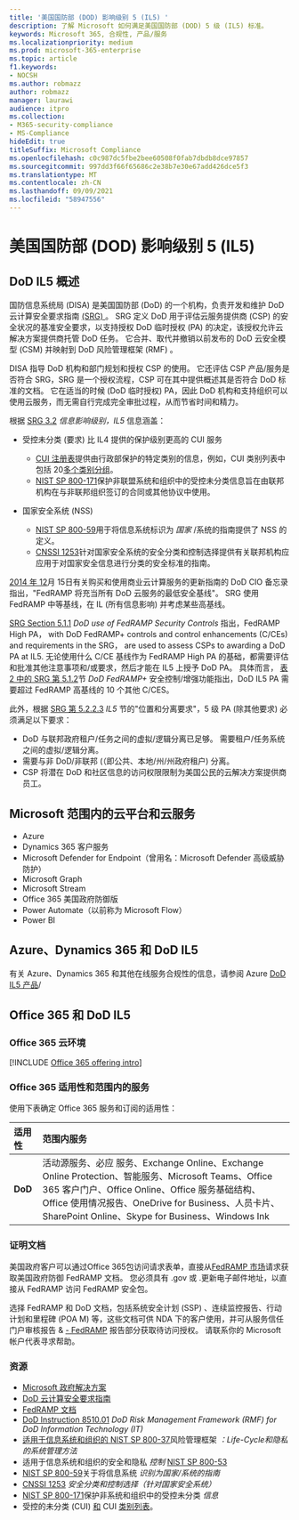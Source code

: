 ```yaml
---
title: '美国国防部 (DOD) 影响级别 5 (IL5) '
description: 了解 Microsoft 如何满足美国国防部 (DOD) 5 级 (IL5) 标准。
keywords: Microsoft 365, 合规性, 产品/服务
ms.localizationpriority: medium
ms.prod: microsoft-365-enterprise
ms.topic: article
f1.keywords:
- NOCSH
ms.author: robmazz
author: robmazz
manager: laurawi
audience: itpro
ms.collection:
- M365-security-compliance
- MS-Compliance
hideEdit: true
titleSuffix: Microsoft Compliance
ms.openlocfilehash: c0c987dc5fbe2bee60508f0fab7dbdb8dce97857
ms.sourcegitcommit: 997dd3f66f65686c2e38b7e30e67add426dce5f3
ms.translationtype: MT
ms.contentlocale: zh-CN
ms.lasthandoff: 09/09/2021
ms.locfileid: "58947556"
---
```

# <a name="department-of-defense-dod-impact-level-5-il5"></a>美国国防部 (DOD) 影响级别 5 (IL5) 

## <a name="dod-il5-overview"></a>DoD IL5 概述

国防信息系统局 (DISA) 是美国国防部 (DoD) 的一个机构，负责开发和维护 DoD 云计算安全要求指南 [ (SRG) ](https://dl.dod.cyber.mil/wp-content/uploads/cloud/SRG/index.html)。 SRG 定义 DoD 用于评估云服务提供商 (CSP) 的安全状况的基准安全要求，以支持授权 DoD 临时授权 (PA) 的决定，该授权允许云解决方案提供商托管 DoD 任务。 它合并、取代并撤销以前发布的 DoD 云安全模型 (CSM) 并映射到 DoD 风险管理框架 (RMF) 。

DISA 指导 DoD 机构和部门规划和授权 CSP 的使用。 它还评估 CSP 产品/服务是否符合 SRG，SRG 是一个授权流程，CSP 可在其中提供概述其是否符合 DoD 标准的文档。 它在适当的时候 (DoD 临时授权) PA，因此 DoD 机构和支持组织可以使用云服务，而无需自行完成完全审批过程，从而节省时间和精力。

根据 [SRG 3.2](https://dl.dod.cyber.mil/wp-content/uploads/cloud/SRG/index.html#3.2InformationImpactLevels) *信息影响级别，IL5* 信息涵盖：

- 受控未分类 (要求) 比 IL4 提供的保护级别更高的 CUI 服务
    - [CUI 注册表](https://www.archives.gov/cui)提供由行政部保护的特定类别的信息，例如，CUI 类别列表中包括 20[多个类别分组](https://www.archives.gov/cui/registry/category-list)。
    - [NIST SP 800-171](https://csrc.nist.gov/publications/detail/sp/800-171/rev-2/final)保护非联盟系统和组织中的受控未分类信息旨在由联邦机构在与非联邦组织签订的合同或其他协议中使用。

- 国家安全系统 (NSS) 
    - [NIST SP 800-59](https://nvlpubs.nist.gov/nistpubs/Legacy/SP/nistspecialpublication800-59.pdf)用于将信息系统标识为 *国家* /系统的指南提供了 NSS 的定义。
    - [CNSSI 1253](https://www.dcsa.mil/portals/91/documents/ctp/nao/CNSSI_No1253.pdf)针对国家安全系统的安全分类和控制选择提供有关联邦机构应应用于对国家安全信息进行分类的安全标准的指南。

[2014 年 12](https://www.esi.mil/contentview.aspx?id=585)月 15日有关购买和使用商业云计算服务的更新指南的 DoD CIO 备忘录指出，"FedRAMP 将充当所有 DoD 云服务的最低安全基线"。 SRG 使用 FedRAMP 中等基线，在 IL (所有信息影响) 并考虑某些高基线。

[SRG Section 5.1.1](https://dl.dod.cyber.mil/wp-content/uploads/cloud/SRG/index.html#5SECURITYREQUIREMENTS) *DoD use of FedRAMP Security Controls* 指出，FedRAMP High PA， with DoD FedRAMP+ controls and control enhancements (C/CEs) and requirements in the SRG， are used to assess CSPs to awarding a DoD PA at IL5. 无论使用什么 C/CE 基线作为 FedRAMP High PA 的基础，都需要评估和批准其他注意事项和/或要求，然后才能在 IL5 上授予 DoD PA。 具体而言， [表 2 中的 SRG 第 5.1.2](https://dl.dod.cyber.mil/wp-content/uploads/cloud/SRG/index.html#5SECURITYREQUIREMENTS)节 *DoD FedRAMP+* 安全控制/增强功能指出，DoD IL5 PA 需要超过 FedRAMP 高基线的 10 个其他 C/CES。

此外，根据 [SRG 第 5.2.2.3](https://dl.dod.cyber.mil/wp-content/uploads/cloud/SRG/index.html#5.2LegalConsiderations) *IL5* 节的"位置和分离要求"，5 级 PA (除其他要求) 必须满足以下要求：

- DoD 与联邦政府租户/任务之间的虚拟/逻辑分离已足够。 需要租户/任务系统之间的虚拟/逻辑分离。
- 需要与非 DoD/非联邦 (（即公共、本地/州/州政府租户) 分离。
- CSP 将潜在 DoD 和社区信息的访问权限限制为美国公民的云解决方案提供商员工。

## <a name="microsoft-in-scope-cloud-platforms--services"></a>Microsoft 范围内的云平台和云服务

- Azure
- Dynamics 365 客户服务
- Microsoft Defender for Endpoint（曾用名：Microsoft Defender 高级威胁防护）
- Microsoft Graph
- Microsoft Stream
- Office 365 美国政府防御版
- Power Automate（以前称为 Microsoft Flow）
- Power BI

## <a name="azure-dynamics-365-and-dod-il5"></a>Azure、Dynamics 365 和 DoD IL5

有关 Azure、Dynamics 365 和其他在线服务合规性的信息，请参阅 Azure [DoD IL5 产品](/azure/compliance/offerings/offering-dod-il5)/

## <a name="office-365-and-dod-il5"></a>Office 365 和 DoD IL5

### <a name="office-365-cloud-environments"></a>Office 365 云环境

[!INCLUDE [Office 365 offering intro](../includes/o365-offering-introduction.md)]

### <a name="office-365-applicability-and-in-scope-services"></a>Office 365 适用性和范围内的服务

使用下表确定 Office 365 服务和订阅的适用性：

| **适用性** | **范围内服务** |
|:------------------|:----------------------|
| **DoD** | 活动源服务、必应 服务、Exchange Online、Exchange Online Protection、智能服务、Microsoft Teams、Office 365 客户门户、Office Online、Office 服务基础结构、Office 使用情况报告、OneDrive for Business、人员卡片、SharePoint Online、Skype for Business、Windows Ink |

### <a name="attestation-documents"></a>证明文档

美国政府客户可以通过Office 365包访问请求表单，直接从[FedRAMP 市场](https://marketplace.fedramp.gov/#!/products?sort=productName&productNameSearch=azure)请求获取美国政府防御 FedRAMP 文档。 您必须具有 .gov 或 .更新电子邮件地址，以直接从 FedRAMP 访问 FedRAMP 安全包。

选择 FedRAMP 和 DoD 文档，包括系统安全计划 (SSP) 、连续监控报告、行动计划和里程碑 (POA M) 等，这些文档可供 NDA 下的客户使用，并可从服务信任门户审核报告 \& [- FedRAMP](https://servicetrust.microsoft.com/ViewPage/MSComplianceGuideV3) 报告部分获取待访问授权。 请联系你的 Microsoft 帐户代表寻求帮助。

### <a name="resources"></a>资源

- [Microsoft 政府解决方案](https://www.microsoft.com/enterprise/government)
- [DoD 云计算安全要求指南](https://dl.dod.cyber.mil/wp-content/uploads/cloud/SRG/index.html)
- [FedRAMP 文档](https://www.fedramp.gov/documents/)
- [DoD Instruction 8510.01](https://www.esd.whs.mil/Portals/54/Documents/DD/issuances/dodi/851001p.pdf) *DoD Risk Management Framework (RMF) for DoD Information Technology (IT)*
- [适用于信息系统和组织的 NIST SP 800-37](https://csrc.nist.gov/publications/detail/sp/800-37/rev-2/final)风险管理框架 *：Life-Cycle和隐私的系统管理方法*
- 适用于信息系统和组织的安全和隐私 *控制* [NIST SP 800-53](https://csrc.nist.gov/Projects/risk-management/sp800-53-controls/release-search#!/800-53)
- [NIST SP 800-59](https://nvlpubs.nist.gov/nistpubs/Legacy/SP/nistspecialpublication800-59.pdf)关于将信息系统 *识别为国家/系统的指南*
- [CNSSI 1253](https://www.dcsa.mil/portals/91/documents/ctp/nao/CNSSI_No1253.pdf) *安全分类和控制选择（针对国家安全系统）*
- [NIST SP 800-171](https://csrc.nist.gov/publications/detail/sp/800-171/rev-2/final)保护非系统和组织中的受控未分类 *信息*
- 受控的未分类 (CUI) [和](https://www.archives.gov/cui) CUI [类别列表](https://www.archives.gov/cui/registry/category-list)。
